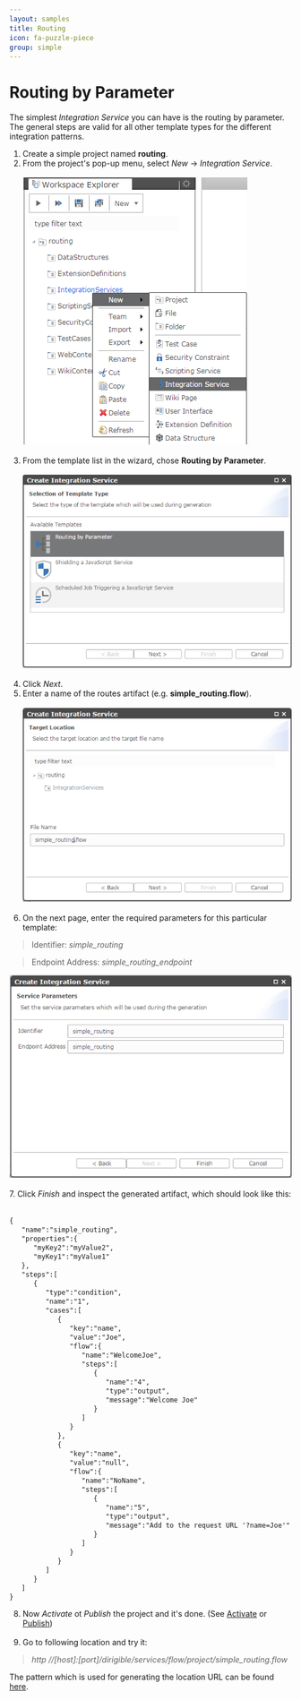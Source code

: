 ```yaml
---
layout: samples
title: Routing
icon: fa-puzzle-piece
group: simple
---
```


Routing by Parameter
===

The simplest *Integration Service* you can have is the routing by parameter.
The general steps are valid for all other template types for the different integration patterns.

1. Create a simple project named **routing**.
2. From the project's pop-up menu, select *New* -> *Integration Service*.
<br></br>
![Routing by Parameter 1](images/simple_routing/simple_routing_1.png)
<br></br>
3. From the template list in the wizard, chose **Routing by Parameter**.
<br></br>
![Routing by Parameter 2](images/simple_routing/simple_routing_2.png)
<br></br>
4. Click *Next*.
5. Enter a name of the routes artifact (e.g. **simple_routing.flow**).
<br></br>
![Routing by Parameter 3](images/simple_routing/simple_routing_3.png)
<br></br>
6. On the next page, enter the required parameters for this particular template:

> Identifier: *simple_routing*

> Endpoint Address: *simple_routing_endpoint*

![Content Based Routing 4](images/simple_routing/simple_routing_4.png)
<br></br>
7. Click *Finish* and inspect the generated artifact, which should look like this:
<br></br>
<pre><code>{  
   "name":"simple_routing",
   "properties":{
      "myKey2":"myValue2",
      "myKey1":"myValue1"
   },
   "steps":[  
      {  
         "type":"condition",
         "name":"1",
         "cases":[  
            {  
               "key":"name",
               "value":"Joe",
               "flow":{
                  "name":"WelcomeJoe",
                  "steps":[  
                     {  
                     	"name":"4",
                        "type":"output",
                        "message":"Welcome Joe"
                     }
                  ]
               }
            },
            {  
               "key":"name",
               "value":"null",
               "flow":{  
			      "name":"NoName",
                  "steps":[  
                     {  
                     	"name":"5",
                        "type":"output",
                        "message":"Add to the request URL '?name=Joe'"
                     }
                  ]
               }
            }
         ]
      }
   ]
}
</code></pre>
8. Now *Activate* ot *Publish* the project and it's done. (See [Activate](../help/activation.html) or [Publish](../help/publishing.html))
<br></br>
9. Go to following location and try it:

> *http //[host]:[port]/dirigible/services/flow/project/simple_routing.flow*

The pattern which is used for generating the location URL can be found [here](../help/integration_services.html).

